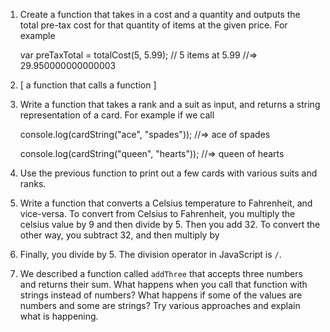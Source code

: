 1. Create a function that takes in a cost and a quantity and outputs the
total pre-tax cost for that quantity of items at the given price. For
example

    var preTaxTotal = totalCost(5, 5.99); // 5 items at 5.99
    //=> 29.950000000000003

2. [ a function that calls a function ]

3. Write a function that takes a rank and a suit as input, and returns a
string representation of a card. For example if we call

    console.log(cardString("ace", "spades"));
    //=> ace of spades

    console.log(cardString("queen", "hearts"));
    //=> queen of hearts

4. Use the previous function to print out a few cards with various suits
and ranks.

5. Write a function that converts a Celsius temperature to Fahrenheit,
and vice-versa. To convert from Celsius to Fahrenheit, you multiply
the celsius value by 9 and then divide by 5. Then you add 32. To
convert the other way, you subtract 32, and then multiply by
9. Finally, you divide by 5. The division operator in JavaScript is
`/`.

6. We described a function called `addThree` that accepts three
numbers and returns their sum. What happens when you call that
function with strings instead of numbers? What happens if some of the
values are numbers and some are strings? Try various approaches and
explain what is happening.